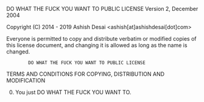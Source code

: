   DO WHAT THE FUCK YOU WANT TO PUBLIC LICENSE
                    Version 2, December 2004

 Copyright (C) 2014 - 2019 Ashish Desai <ashish[at]ashishdesai[dot]com>

 Everyone is permitted to copy and distribute verbatim or modified
 copies of this license document, and changing it is allowed as long
 as the name is changed.

            DO WHAT THE FUCK YOU WANT TO PUBLIC LICENSE
   TERMS AND CONDITIONS FOR COPYING, DISTRIBUTION AND MODIFICATION

  0. You just DO WHAT THE FUCK YOU WANT TO.
